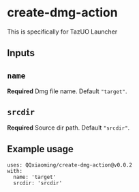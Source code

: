 # create-dmg-action

This is specifically for TazUO Launcher

## Inputs

## `name`

**Required** Dmg file name. Default `"target"`.

## `srcdir`

**Required** Source dir path. Default `"srcdir"`.

## Example usage

```
uses: QQxiaoming/create-dmg-action@v0.0.2
with:
  name: 'target'
  srcdir: 'srcdir'
```
